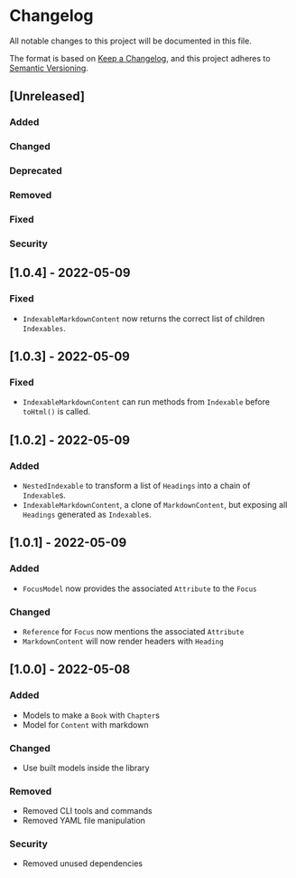 # Changelog

All notable changes to this project will be documented in this file.

The format is based on [Keep a Changelog](https://keepachangelog.com/en/1.0.0/),
and this project adheres to [Semantic Versioning](https://semver.org/spec/v2.0.0.html).

## [Unreleased]

### Added

### Changed

### Deprecated

### Removed

### Fixed

### Security

## [1.0.4] - 2022-05-09

### Fixed

- `IndexableMarkdownContent` now returns the correct list of children `Indexables`.


## [1.0.3] - 2022-05-09

### Fixed

- `IndexableMarkdownContent` can run methods from `Indexable` before `toHtml()` is called.


## [1.0.2] - 2022-05-09

### Added

- `NestedIndexable` to transform a list of `Headings` into a chain of `Indexable`s.
- `IndexableMarkdownContent`, a clone of `MarkdownContent`, but exposing all `Headings` generated as `Indexable`s.


## [1.0.1] - 2022-05-09

### Added

- `FocusModel` now provides the associated `Attribute` to the `Focus`
 
### Changed

- `Reference` for `Focus` now mentions the associated `Attribute`
- `MarkdownContent` will now render headers with `Heading`


## [1.0.0] - 2022-05-08

### Added

- Models to make a `Book` with `Chapter`s
- Model for `Content` with markdown

### Changed

- Use built models inside the library

### Removed

- Removed CLI tools and commands
- Removed YAML file manipulation

### Security

- Removed unused dependencies
